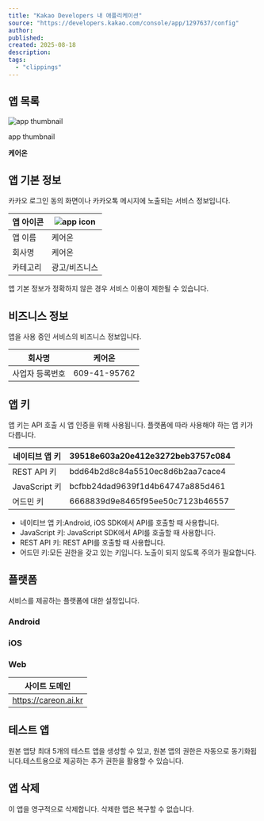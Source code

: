 ```yaml
---
title: "Kakao Developers 내 애플리케이션"
source: "https://developers.kakao.com/console/app/1297637/config"
author:
published:
created: 2025-08-18
description:
tags:
  - "clippings"
---
```

## 앱 목록

![app thumbnail](https://k.kakaocdn.net/14/dn/btsPXAwoeAd/erBKrBAK8kIO600romHuQ0/o.jpg)

app thumbnail

**케어온**

## 앱 기본 정보

카카오 로그인 동의 화면이나 카카오톡 메시지에 노출되는 서비스 정보입니다.

| 앱 아이콘 | ![app icon](https://k.kakaocdn.net/14/dn/btsPXAwoeAd/erBKrBAK8kIO600romHuQ0/o.jpg) |
| --- | --- |
| 앱 이름 | 케어온 |
| 회사명 | 케어온 |
| 카테고리 | 광고/비즈니스 |

앱 기본 정보가 정확하지 않은 경우 서비스 이용이 제한될 수 있습니다.

## 비즈니스 정보

앱을 사용 중인 서비스의 비즈니스 정보입니다.

| 회사명 | 케어온 |
| --- | --- |
| 사업자 등록번호 | 609-41-95762 |

## 앱 키

앱 키는 API 호출 시 앱 인증을 위해 사용됩니다. 플랫폼에 따라 사용해야 하는 앱 키가 다릅니다.

| 네이티브 앱 키 | 39518e603a20e412e3272beb3757c084 |
| --- | --- |
| REST API 키 | bdd64b2d8c84a5510ec8d6b2aa7cace4 |
| JavaScript 키 | bcfbb24dad9639f1d4b64747a885d461 |
| 어드민 키 | 6668839d9e8465f95ee50c7123b46557 |

- 네이티브 앱 키:Android, iOS SDK에서 API를 호출할 때 사용합니다.
- JavaScript 키: JavaScript SDK에서 API를 호출할 때 사용합니다.
- REST API 키: REST API를 호출할 때 사용합니다.
- 어드민 키:모든 권한을 갖고 있는 키입니다. 노출이 되지 않도록 주의가 필요합니다.

## 플랫폼

서비스를 제공하는 플랫폼에 대한 설정입니다.

### Android

### iOS

### Web

| 사이트 도메인 |
| --- |
| https://careon.ai.kr |

## 테스트 앱

원본 앱당 최대 5개의 테스트 앱을 생성할 수 있고, 원본 앱의 권한은 자동으로 동기화됩니다.테스트용으로 제공하는 추가 권한을 활용할 수 있습니다.

## 앱 삭제

이 앱을 영구적으로 삭제합니다. 삭제한 앱은 복구할 수 없습니다.
